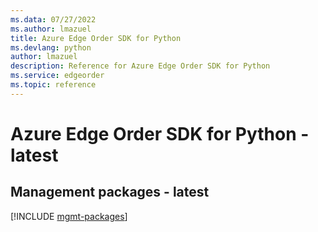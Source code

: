 ```yaml
---
ms.data: 07/27/2022
ms.author: lmazuel
title: Azure Edge Order SDK for Python
ms.devlang: python
author: lmazuel
description: Reference for Azure Edge Order SDK for Python
ms.service: edgeorder
ms.topic: reference
---
```

# Azure Edge Order SDK for Python - latest

## Management packages - latest
[!INCLUDE [mgmt-packages](edge-order-mgmt-index.md)]